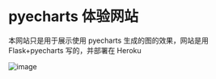 # pyecharts 体验网站

本网站只是用于展示使用 pyecharts 生成的图的效果，网站是用 Flask+pyecharts 写的，并部署在 Heroku

![image](https://user-images.githubusercontent.com/19553554/34214999-07cb1f6e-e5df-11e7-97c6-101aa969cce2.png)

